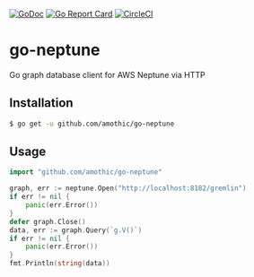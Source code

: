 [![GoDoc](https://godoc.org/github.com/amothic/go-neptune?status.svg)](http://godoc.org/github.com/amothic/go-neptune) [![Go Report Card](https://goreportcard.com/badge/github.com/amothic/go-neptune)](https://goreportcard.com/report/github.com/amothic/go-neptune) [![CircleCI](https://circleci.com/gh/amothic/go-neptune/tree/master.svg?style=svg)](https://circleci.com/gh/amothic/go-neptune/tree/master)
# go-neptune
Go graph database client for AWS Neptune via HTTP

## Installation
```bash
$ go get -u github.com/amothic/go-neptune
```

## Usage
```go
import "github.com/amothic/go-neptune"

graph, err := neptune.Open("http://localhost:8182/gremlin")
if err != nil {
    panic(err.Error())
}
defer graph.Close()
data, err := graph.Query(`g.V()`)
if err != nil {
    panic(err.Error())
}
fmt.Println(string(data))
```
